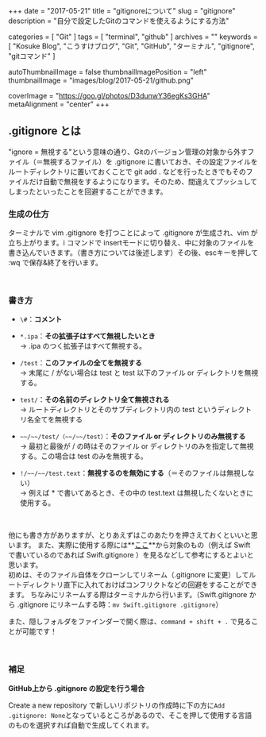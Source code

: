 +++
date = "2017-05-21"
title = "gitignoreについて"
slug = "gitignore"
description = "自分で設定したGitのコマンドを使えるようにする方法"

categories = [
	"Git"
]
tags = [
	"terminal",
	"github"
]
archives = ""
keywords = [
	"Kosuke Blog",
	"こうすけブログ",
	"Git",
	"GitHub",
	"ターミナル",
	"gitignore",
	"gitコマンド"
]

autoThumbnailImage = false
thumbnailImagePosition = "left"
thumbnailImage = "images/blog/2017-05-21/github.png"

coverImage = "https://goo.gl/photos/D3dunwY36egKs3GHA"
metaAlignment = "center"
+++

## .gitignore とは

"ignore = 無視する"という意味の通り、Gitのバージョン管理の対象から外すファイル（＝無視するファイル）を .gitignore に書いておき、その設定ファイルをルートディレクトリに置いておくことで git add . などを行ったときでもそのファイルだけ自動で無視をするようになります。そのため、間違えてプッシュしてしまったといったことを回避することができます。


### 生成の仕方

ターミナルで vim .gitignore を打つことによって .gitignore が生成され、vim が立ち上がります。i コマンドで insertモードに切り替え、中に対象のファイルを書き込んでいきます。（書き方については後述します）その後、escキーを押して :wq で保存&終了を行います。

<br>

### 書き方

- `\#`：**コメント**

- `*.ipa`：**その拡張子はすべて無視したいとき**  
→ .ipa のつく拡張子はすべて無視する。

- `/test`：**このファイルの全てを無視する**  
→ 末尾に / がない場合は test と test 以下のファイル or ディレクトリを無視する。

- `test/`：**その名前のディレクトリ全て無視される**  
→ ルートディレクトリとそのサブディレクトリ内の test というディレクトリ名全てを無視する

- `~~/~~/test/（~~/~~/test）`：**そのファイル or ディレクトリのみ無視する**  
→ 最初と最後が / の時はそのファイル or ディレクトリのみを指定して無視する。この場合は test のみを無視する。

- `!/~~/~~/test.text`：**無視するのを無効にする**（＝そのファイルは無視しない）  
→ 例えば * で書いてあるとき、その中の test.text は無視したくないときに使用する。

<br>

他にも書き方がありますが、とりあえずはこのあたりを押さえておくといいと思います。
また、実際に使用する際には**[ここ](https://github.com/github/gitignore)**から対象のもの（例えば Swift で書いているのであれば Swift.gitignore ）を見るなどして参考にするとよいと思います。  
初めは、そのファイル自体をクローンしてリネーム（.gitignore に変更）してルートディレクトリ直下に入れておけばコンフリクトなどの回避をすることができます。
ちなみにリネームする際はターミナルから行います。（Swift.gitignore  から .gitignore  にリネームする時：`mv Swift.gitignore .gitignore`）

また、隠しフォルダをファインダーで開く際は、`command + shift + .` で見ることが可能です！

<br>

### 補足

**GitHub上から .gitignore の設定を行う場合**

Create a new repository で新しいリポジトリの作成時に下の方に`Add  .gitignore: None`となっているところがあるので、そこを押して使用する言語のものを選択すれば自動で生成してくれます。